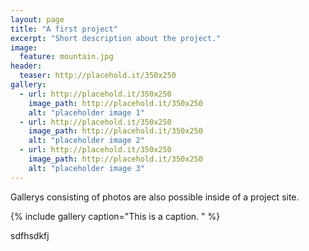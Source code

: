 ```yaml
---
layout: page
title: "A first project"
excerpt: "Short description about the project."
image:
  feature: mountain.jpg
header:
  teaser: http://placehold.it/350x250
gallery:
  - url: http://placehold.it/350x250
    image_path: http://placehold.it/350x250
    alt: "placeholder image 1"
  - url: http://placehold.it/350x250
    image_path: http://placehold.it/350x250
    alt: "placeholder image 2"
  - url: http://placehold.it/350x250
    image_path: http://placehold.it/350x250
    alt: "placeholder image 3"
---
```


Gallerys consisting of photos are also possible inside of a project site.

{% include gallery caption="This is a caption. " %}

sdfhsdkfj   